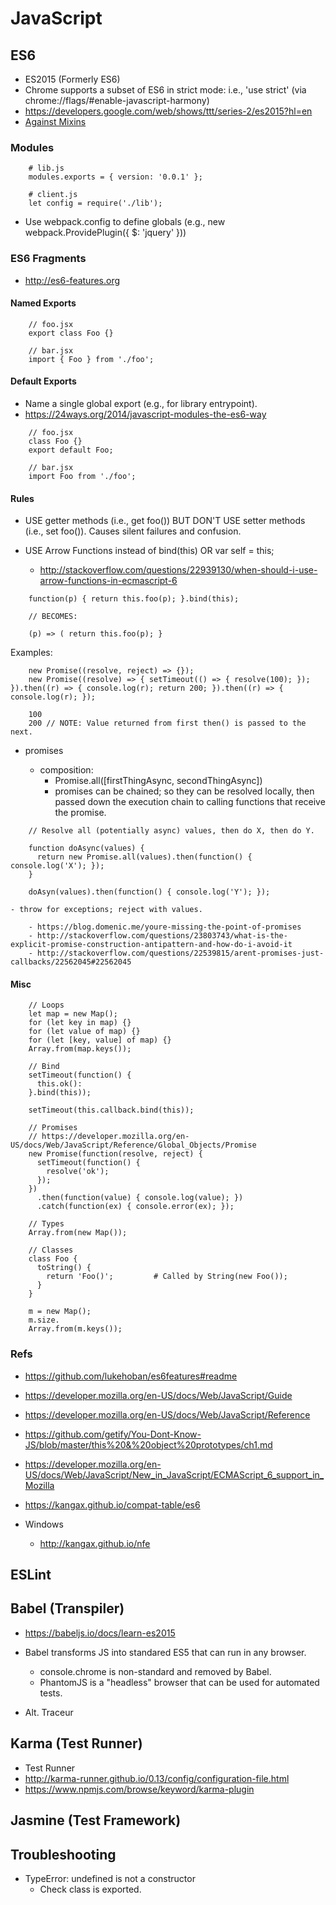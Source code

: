 # JavaScript

## ES6

- ES2015 (Formerly ES6)
- Chrome supports a subset of ES6 in strict mode: i.e., 'use strict' (via chrome://flags/#enable-javascript-harmony)
- https://developers.google.com/web/shows/ttt/series-2/es2015?hl=en
- [Against Mixins](<https://medium.com/@dan_abramov/mixins-are-dead-long-live-higher-order-components-94a0d2f9e750>)


### Modules

~~~~
    # lib.js
    modules.exports = { version: '0.0.1' };

    # client.js
    let config = require('./lib');
~~~~

- Use webpack.config to define globals (e.g., new webpack.ProvidePlugin({ $: 'jquery' }))


### ES6 Fragments

- http://es6-features.org


#### Named Exports

~~~~
    // foo.jsx
    export class Foo {}
    
    // bar.jsx
    import { Foo } from './foo';
~~~~


#### Default Exports

- Name a single global export (e.g., for library entrypoint).
- https://24ways.org/2014/javascript-modules-the-es6-way

~~~~
    // foo.jsx
    class Foo {}
    export default Foo;
    
    // bar.jsx
    import Foo from './foo';
~~~~


#### Rules

- USE getter methods (i.e., get foo()) BUT DON'T USE setter methods (i.e., set foo()). Causes silent failures and confusion.

- USE Arrow Functions instead of bind(this) OR var self = this;

    - http://stackoverflow.com/questions/22939130/when-should-i-use-arrow-functions-in-ecmascript-6

~~~~
    function(p) { return this.foo(p); }.bind(this); 

    // BECOMES:
    
    (p) => ( return this.foo(p); }
~~~~

Examples:

~~~~
    new Promise((resolve, reject) => {});
    new Promise((resolve) => { setTimeout(() => { resolve(100); }); }).then((r) => { console.log(r); return 200; }).then((r) => { console.log(r); });
    
    100
    200 // NOTE: Value returned from first then() is passed to the next.
~~~~

- promises

    - composition:
        - Promise.all([firstThingAsync, secondThingAsync])
        - promises can be chained; so they can be resolved locally, then passed down the execution chain to
          calling functions that receive the promise.

~~~~
    // Resolve all (potentially async) values, then do X, then do Y.

    function doAsync(values) {
      return new Promise.all(values).then(function() { console.log('X'); });
    }

    doAsyn(values).then(function() { console.log('Y'); });
~~~~

    - throw for exceptions; reject with values.

        - https://blog.domenic.me/youre-missing-the-point-of-promises
        - http://stackoverflow.com/questions/23803743/what-is-the-explicit-promise-construction-antipattern-and-how-do-i-avoid-it
        - http://stackoverflow.com/questions/22539815/arent-promises-just-callbacks/22562045#22562045

#### Misc

~~~~
    // Loops
    let map = new Map();
    for (let key in map) {}
    for (let value of map) {}
    for (let [key, value] of map) {}
    Array.from(map.keys());

    // Bind
    setTimeout(function() {
      this.ok():
    }.bind(this));

    setTimeout(this.callback.bind(this));

    // Promises
    // https://developer.mozilla.org/en-US/docs/Web/JavaScript/Reference/Global_Objects/Promise
    new Promise(function(resolve, reject) {
      setTimeout(function() {
        resolve('ok');
      });
    })
      .then(function(value) { console.log(value); })
      .catch(function(ex) { console.error(ex); });

    // Types
    Array.from(new Map());
    
    // Classes
    class Foo {
      toString() {
        return 'Foo()';         # Called by String(new Foo());
      }
    }
    
    m = new Map();
    m.size.
    Array.from(m.keys());
~~~~


### Refs

- https://github.com/lukehoban/es6features#readme
- https://developer.mozilla.org/en-US/docs/Web/JavaScript/Guide
- https://developer.mozilla.org/en-US/docs/Web/JavaScript/Reference
- https://github.com/getify/You-Dont-Know-JS/blob/master/this%20&%20object%20prototypes/ch1.md
- https://developer.mozilla.org/en-US/docs/Web/JavaScript/New_in_JavaScript/ECMAScript_6_support_in_Mozilla
- https://kangax.github.io/compat-table/es6

- Windows
    - http://kangax.github.io/nfe

## ESLint


## Babel (Transpiler)

- https://babeljs.io/docs/learn-es2015

- Babel transforms JS into standared ES5 that can run in any browser.
  - console.chrome is non-standard and removed by Babel.
  - PhantomJS is a "headless" browser that can be used for automated tests.

- Alt. Traceur


## Karma (Test Runner)

- Test Runner
- http://karma-runner.github.io/0.13/config/configuration-file.html
- https://www.npmjs.com/browse/keyword/karma-plugin


## Jasmine (Test Framework)


## Troubleshooting

- TypeError: undefined is not a constructor
    - Check class is exported.
    
    




